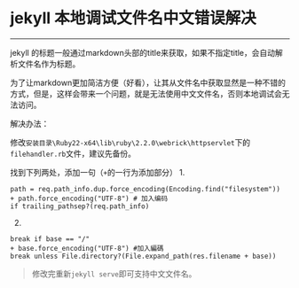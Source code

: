 ﻿# jekyll 本地调试文件名中文错误解决

---

jekyll 的标题一般通过markdown头部的title来获取，如果不指定title，会自动解析文件名作为标题。

为了让markdown更加简洁方便（好看），让其从文件名中获取显然是一种不错的方式，但是，这样会带来一个问题，就是无法使用中文文件名，否则本地调试会无法访问。

解决办法：

修改`安装目录\Ruby22-x64\lib\ruby\2.2.0\webrick\httpservlet`下的`filehandler.rb`文件，建议先备份。

找到下列两处，添加一句（`+`的一行为添加部分）
1.
```
path = req.path_info.dup.force_encoding(Encoding.find("filesystem"))
+ path.force_encoding("UTF-8") # 加入编码
if trailing_pathsep?(req.path_info)
```
2.
```
break if base == "/"
+ base.force_encoding("UTF-8") #加入編碼
break unless File.directory?(File.expand_path(res.filename + base))
```

> 修改完重新`jekyll serve`即可支持中文文件名。


